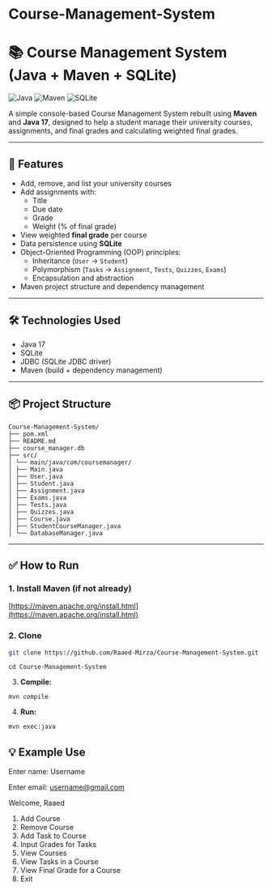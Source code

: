﻿# Course-Management-System
 
# 📚 Course Management System (Java + Maven + SQLite)

![Java](https://img.shields.io/badge/Java-17-blue)
![Maven](https://img.shields.io/badge/Maven-3.8.6-red)
![SQLite](https://img.shields.io/badge/SQLite-3-green)

A simple console-based Course Management System rebuilt using **Maven** and **Java 17**, designed to help a student manage their university courses, assignments, and final grades and calculating weighted final grades.

---

## 🚀 Features

- Add, remove, and list your university courses
- Add assignments with:
  - Title
  - Due date
  - Grade
  - Weight (% of final grade)
- View weighted **final grade** per course
- Data persistence using **SQLite**
- Object-Oriented Programming (OOP) principles:
  - Inheritance (`User` → `Student`)
  - Polymorphism (`Tasks` → `Assignment`, `Tests`, `Quizzes`, `Exams`)
  - Encapsulation and abstraction
- Maven project structure and dependency management

---

## 🛠 Technologies Used

- Java 17
- SQLite
- JDBC (SQLite JDBC driver)
- Maven (build + dependency management)

---

## 📦 Project Structure
```
Course-Management-System/
├── pom.xml
├── README.md
├── course_manager.db
├── src/
│ └── main/java/com/coursemanager/
│ ├── Main.java
│ ├── User.java
│ ├── Student.java
│ ├── Assignment.java
│ ├── Exams.java
│ ├── Tests.java
│ ├── Quizzes.java
│ ├── Course.java
│ ├── StudentCourseManager.java
│ └── DatabaseManager.java
```
---

## ✅ How to Run

### 1. Install Maven (if not already)
[https://maven.apache.org/install.html](https://maven.apache.org/install.html)

### 2. Clone
```bash
git clone https://github.com/Raaed-Mirza/Course-Management-System.git
```
```
cd Course-Management-System
```
3. **Compile:**
```
mvn compile
```

4. **Run:**
```bash
mvn exec:java
```

## 💡 Example Use

Enter name: Username

Enter email: username@gmail.com

Welcome, Raaed

1. Add Course
2. Remove Course
3. Add Task to Course
4. Input Grades for Tasks
5. View Courses
6. View Tasks in a Course
7. View Final Grade for a Course
8. Exit
